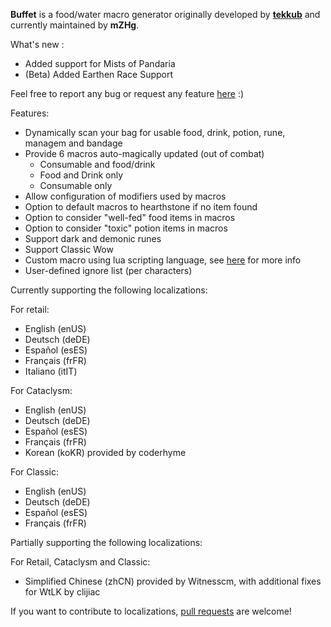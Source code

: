 **Buffet** is a food/water macro generator originally developed by **[tekkub](http://www.tekkub.net/)** and currently maintained by **mZHg**.


What's new :
- Added support for Mists of Pandaria
- (Beta) Added Earthen Race Support


Feel free to report any bug or request any feature [here](https://github.com/HgAlexx/Buffet/issues) :)


Features:

- Dynamically scan your bag for usable food, drink, potion, rune, managem and bandage
- Provide 6 macros auto-magically updated (out of combat)
  - Consumable and food/drink
  - Food and Drink only
  - Consumable only
- Allow configuration of modifiers used by macros
- Option to default macros to hearthstone if no item found
- Option to consider "well-fed" food items in macros
- Option to consider "toxic" potion items in macros
- Support dark and demonic runes
- Support Classic Wow
- Custom macro using lua scripting language, see [here](https://github.com/HgAlexx/Buffet/wiki) for more info
- User-defined ignore list (per characters)


Currently supporting the following localizations:

For retail:
- English (enUS)
- Deutsch (deDE)
- Español (esES)
- Français (frFR)
- Italiano (itIT)

For Cataclysm:
- English (enUS)
- Deutsch (deDE)
- Español (esES)
- Français (frFR)
- Korean (koKR) provided by coderhyme

For Classic:
- English (enUS)
- Deutsch (deDE)
- Español (esES)
- Français (frFR)


Partially supporting the following localizations:

For Retail, Cataclysm and Classic:
- Simplified Chinese (zhCN) provided by Witnesscm, with additional fixes for WtLK by clijiac


If you want to contribute to localizations, [pull requests](https://github.com/HgAlexx/Buffet/pulls) are welcome!
